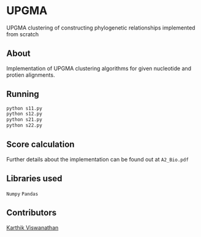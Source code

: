 # UPGMA
UPGMA clustering of constructing phylogenetic relationships implemented from scratch 

## About 
Implementation of UPGMA clustering algorithms for given nucleotide and protien alignments. 

## Running
```python
python s11.py
python s12.py
python s21.py
python s22.py
```

## Score calculation

Further details about the implementation can be found out at ```A2_Bio.pdf```

## Libraries used

```Numpy```
```Pandas```

## Contributors

<a href="https://github.com/nickinack"> Karthik Viswanathan </a>

